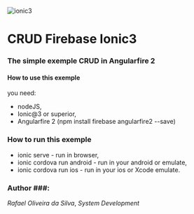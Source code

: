 ![ionic3](https://upload.wikimedia.org/wikipedia/commons/thumb/d/d1/Ionic_Logo.svg/1200px-Ionic_Logo.svg.png)
# CRUD  Firebase Ionic3 #
### The simple exemple CRUD in Angularfire 2 ###
#### How to use this exemple ####

you need:
*    nodeJS,
*   Ionic@3 or superior,
*  Angularfire 2 (npm install firebase angularfire2 --save)

### How to run this exemple ###

* ionic serve - run in browser,
* ionic cordova run android - run in your android or emulate,
* ionic cordova run ios - run in your ios or Xcode emulate.

### Author ###:
_Rafael Oliveira da Silva_,
_System Development_


